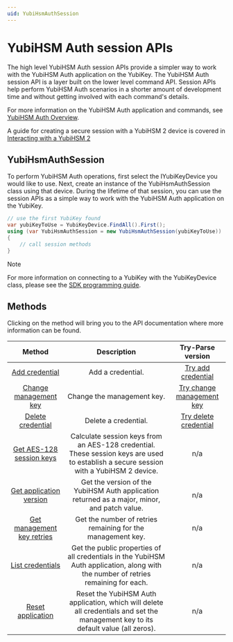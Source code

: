 ```yaml
---
uid: YubiHsmAuthSession
---
```


<!-- Copyright 2022 Yubico AB

Licensed under the Apache License, Version 2.0 (the "License");
you may not use this file except in compliance with the License.
You may obtain a copy of the License at

    http://www.apache.org/licenses/LICENSE-2.0

Unless required by applicable law or agreed to in writing, software
distributed under the License is distributed on an "AS IS" BASIS,
WITHOUT WARRANTIES OR CONDITIONS OF ANY KIND, either express or implied.
See the License for the specific language governing permissions and
limitations under the License. -->

# YubiHSM Auth session APIs

The high level YubiHSM Auth session APIs provide a simpler way to work with the YubiHSM Auth application on the YubiKey.
The YubiHSM Auth session API is a layer built on the lower level command API. Session APIs help perform YubiHSM Auth
scenarios in a shorter amount of development time and without getting involved with each command's details.

For more information on the YubiHSM Auth application and commands,
see [YubiHSM Auth Overview](xref:YubiHsmAuthOverview).

A guide for creating a secure session with a YubiHSM 2 device is covered
in [Interacting with a YubiHSM 2](xref:YubiHsmAuthInteractingYubiHsm2)

## YubiHsmAuthSession

To perform YubiHSM Auth operations, first select the IYubiKeyDevice you would like to use. Next, create an instance of
the YubiHsmAuthSession class using that device. During the lifetime of that session, you can use the session APIs as a
simple way to work with the YubiHSM Auth application on the YubiKey.

```csharp
// use the first YubiKey found
var yubiKeyToUse = YubiKeyDevice.FindAll().First();
using (var YubiHsmAuthSession = new YubiHsmAuthSession(yubiKeyToUse))
{
    // call session methods
}
```

> [!NOTE]
> For more information on connecting to a YubiKey with the YubiKeyDevice class, please see
> the [SDK programming guide](xref:UsersManualMakingAConnection).

## Methods

Clicking on the method will bring you to the API documentation where more information can be found.

|                                                                                                           Method                                                                                                            |                                                              Description                                                              |                                                                                               Try-Parse version                                                                                               |
|:---------------------------------------------------------------------------------------------------------------------------------------------------------------------------------------------------------------------------:|:-------------------------------------------------------------------------------------------------------------------------------------:|:-------------------------------------------------------------------------------------------------------------------------------------------------------------------------------------------------------------:|
|                           [Add credential](xref:Yubico.YubiKey.YubiHsmAuth.YubiHsmAuthSession.AddCredential(System.ReadOnlyMemory{System.Byte},Yubico.YubiKey.YubiHsmAuth.CredentialWithSecrets))                           |                                                           Add a credential.                                                           | [Try add credential](xref:Yubico.YubiKey.YubiHsmAuth.YubiHsmAuthSession.TryAddCredential(System.ReadOnlyMemory{System.Byte},Yubico.YubiKey.YubiHsmAuth.CredentialWithSecrets,System.Nullable{System.Int32}@)) |
|          [Change management key](xref:Yubico.YubiKey.YubiHsmAuth.YubiHsmAuthSession.TryChangeManagementKey(System.ReadOnlyMemory{System.Byte},System.ReadOnlyMemory{System.Byte},System.Nullable{System.Int32}@))           |                                                      Change the management key.                                                       | [Try change management key](xref:Yubico.YubiKey.YubiHsmAuth.YubiHsmAuthSession.TryChangeManagementKey(System.ReadOnlyMemory{System.Byte},System.ReadOnlyMemory{System.Byte},System.Nullable{System.Int32}@))  |
|                                         [Delete credential](xref:Yubico.YubiKey.YubiHsmAuth.YubiHsmAuthSession.DeleteCredential(System.ReadOnlyMemory{System.Byte},System.String))                                          |                                                         Delete a credential.                                                          |               [Try delete credential](xref:Yubico.YubiKey.YubiHsmAuth.YubiHsmAuthSession.TryDeleteCredential(System.ReadOnlyMemory{System.Byte},System.String,System.Nullable{System.Int32}@))                |
| [Get AES-128 session keys](xref:Yubico.YubiKey.YubiHsmAuth.YubiHsmAuthSession.GetAes128SessionKeys(System.String,System.ReadOnlyMemory{System.Byte},System.ReadOnlyMemory{System.Byte},System.ReadOnlyMemory{System.Byte})) | Calculate session keys from an AES-128 credential. These session keys are used to establish a secure session with a YubiHSM 2 device. |                                                                                                      n/a                                                                                                      |
|                                                             [Get application version](xref:Yubico.YubiKey.YubiHsmAuth.YubiHsmAuthSession.GetApplicationVersion)                                                             |                     Get the version of the YubiHSM Auth application returned as a major, minor, and patch value.                      |                                                                                                      n/a                                                                                                      |
|                                                          [Get management key retries](xref:Yubico.YubiKey.YubiHsmAuth.YubiHsmAuthSession.GetManagementKeyRetries)                                                           |                                      Get the number of retries remaining for the management key.                                      |                                                                                                      n/a                                                                                                      |
|                                                                   [List credentials](xref:Yubico.YubiKey.YubiHsmAuth.YubiHsmAuthSession.ListCredentials)                                                                    |  Get the public properties of all credentials in the YubiHSM Auth application, along with the number of retries remaining for each.   |                                                                                                      n/a                                                                                                      |
|                                                                  [Reset application](xref:Yubico.YubiKey.YubiHsmAuth.YubiHsmAuthSession.ResetApplication)                                                                   |  Reset the YubiHSM Auth application, which will delete all credentials and set the management key to its default value (all zeros).   |                                                                                                      n/a                                                                                                      |